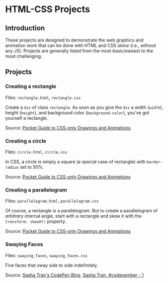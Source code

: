 # HTML-CSS Projects
## Introduction
These projects are designed to demonstrate the web graphics and animation work that can be done with HTML and CSS *alone* (i.e., without any JS). Projects are generally listed from the most basic/easiest to the most challenging.

## Projects
### Creating a rectangle
Files: `rectangle.html`, `rectangle.css`

Create a `div` of class `rectangle`. As soon as you give the `div` a width (`width`), height (`height`), and background color (`background-color`), you&rsquo;ve got yourself a rectangle.

Source: [Pocket Guide to CSS-only Drawings and Animations](https://journal.helabs.com/pocket-guide-to-css-only-drawings-and-animations-781470436ecc?imm_mid=0edae8#.lcfjfqu9d)

### Creating a circle
Files: `circle.html`, `circle.css`

In CSS, a circle is simply a square (a special case of rectangle) with `border-radius` set to 50%.

Source: [Pocket Guide to CSS-only Drawings and Animations](https://journal.helabs.com/pocket-guide-to-css-only-drawings-and-animations-781470436ecc?imm_mid=0edae8#.lcfjfqu9d)

### Creating a parallelogram

Files: `parallelogram.html`, `parallelogram.css`

Of course, a rectangle *is* a parallelogram. But to create a parallelogram of *arbitrary* internal angle, start with a rectangle and skew it with the `transform: skewX()` property.

Source: [Pocket Guide to CSS-only Drawings and Animations](https://journal.helabs.com/pocket-guide-to-css-only-drawings-and-animations-781470436ecc?imm_mid=0edae8#.lcfjfqu9d)

### Swaying Faces
Files: `swaying_faces`, `swaying_faces.css`

Five faces that sway side to side indefinitely.

Source: [Sasha Tran's CodePen Blog](https://blog.prototypr.io/how-i-started-drawing-css-images-3fd878675c89#.aa6bq2aez), [Sasha Tran, #codevember - 1](http://codepen.io/sashatran/pen/WGVGVx)
